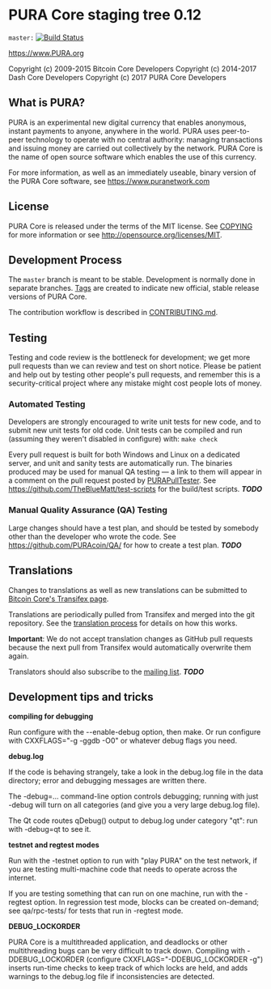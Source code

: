﻿PURA Core staging tree 0.12
===============================

`master:` [![Build Status](https://travis-ci.org/PURAcoin/PURA.svg?branch=master)](https://travis-ci.org/PURAcoin/PURA)

https://www.PURA.org

Copyright (c) 2009-2015 Bitcoin Core Developers
Copyright (c) 2014-2017 Dash Core Developers
Copyright (c) 2017 PURA Core Developers


What is PURA?
----------------

PURA is an experimental new digital currency that enables anonymous, instant
payments to anyone, anywhere in the world. PURA uses peer-to-peer technology
to operate with no central authority: managing transactions and issuing money
are carried out collectively by the network. PURA Core is the name of open
source software which enables the use of this currency.

For more information, as well as an immediately useable, binary version of
the PURA Core software, see https://www.puranetwork.com


License
-------

PURA Core is released under the terms of the MIT license. See [COPYING](COPYING) for more
information or see http://opensource.org/licenses/MIT.

Development Process
-------------------

The `master` branch is meant to be stable. Development is normally done in separate branches.
[Tags](https://github.com/PURAcoin/PURA/tags) are created to indicate new official,
stable release versions of PURA Core.

The contribution workflow is described in [CONTRIBUTING.md](https://github.com/PURAcoin/PURA/blob/v0.12.1.x/CONTRIBUTING.md).


Testing
-------

Testing and code review is the bottleneck for development; we get more pull
requests than we can review and test on short notice. Please be patient and help out by testing
other people's pull requests, and remember this is a security-critical project where any mistake might cost people
lots of money.

### Automated Testing

Developers are strongly encouraged to write unit tests for new code, and to
submit new unit tests for old code. Unit tests can be compiled and run (assuming they weren't disabled in configure) with: `make check`

Every pull request is built for both Windows and Linux on a dedicated server,
and unit and sanity tests are automatically run. The binaries produced may be
used for manual QA testing — a link to them will appear in a comment on the
pull request posted by [PURAPullTester](https://github.com/PURAcoin/PullTester). See https://github.com/TheBlueMatt/test-scripts
for the build/test scripts. ***TODO***

### Manual Quality Assurance (QA) Testing

Large changes should have a test plan, and should be tested by somebody other
than the developer who wrote the code.
See https://github.com/PURAcoin/QA/ for how to create a test plan. ***TODO***

Translations
------------

Changes to translations as well as new translations can be submitted to
[Bitcoin Core's Transifex page](https://www.transifex.com/projects/p/PURA/).

Translations are periodically pulled from Transifex and merged into the git repository. See the
[translation process](doc/translation_process.md) for details on how this works.

**Important**: We do not accept translation changes as GitHub pull requests because the next
pull from Transifex would automatically overwrite them again.

Translators should also subscribe to the [mailing list](https://groups.google.com/forum/#!forum/PURA-translators). ***TODO***

Development tips and tricks
---------------------------

**compiling for debugging**

Run configure with the --enable-debug option, then make. Or run configure with
CXXFLAGS="-g -ggdb -O0" or whatever debug flags you need.

**debug.log**

If the code is behaving strangely, take a look in the debug.log file in the data directory;
error and debugging messages are written there.

The -debug=... command-line option controls debugging; running with just -debug will turn
on all categories (and give you a very large debug.log file).

The Qt code routes qDebug() output to debug.log under category "qt": run with -debug=qt
to see it.

**testnet and regtest modes**

Run with the -testnet option to run with "play PURA" on the test network, if you
are testing multi-machine code that needs to operate across the internet.

If you are testing something that can run on one machine, run with the -regtest option.
In regression test mode, blocks can be created on-demand; see qa/rpc-tests/ for tests
that run in -regtest mode.

**DEBUG_LOCKORDER**

PURA Core is a multithreaded application, and deadlocks or other multithreading bugs
can be very difficult to track down. Compiling with -DDEBUG_LOCKORDER (configure
CXXFLAGS="-DDEBUG_LOCKORDER -g") inserts run-time checks to keep track of which locks
are held, and adds warnings to the debug.log file if inconsistencies are detected.
